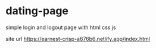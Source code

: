 # dating-page
simple login and logout page with html css js

site url
https://earnest-crisp-a676b6.netlify.app/index.html


